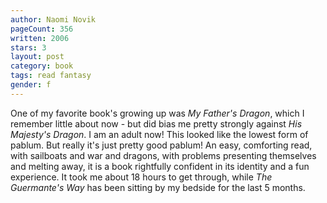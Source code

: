 ```yaml
---
author: Naomi Novik
pageCount: 356
written: 2006
stars: 3
layout: post
category: book
tags: read fantasy
gender: f
---
```


One of my favorite book's growing up was _My Father's Dragon_, which I remember little about now - but did bias me pretty strongly against _His Majesty's Dragon_. I am an adult now! This looked like the lowest form of pablum. But really it's just pretty good pablum! An easy, comforting read, with sailboats and war and dragons, with problems presenting themselves and melting away, it is a book rightfully confident in its identity and a fun experience. It took me about 18 hours to get through, while _The Guermante's Way_ has been sitting by my bedside for the last 5 months.
